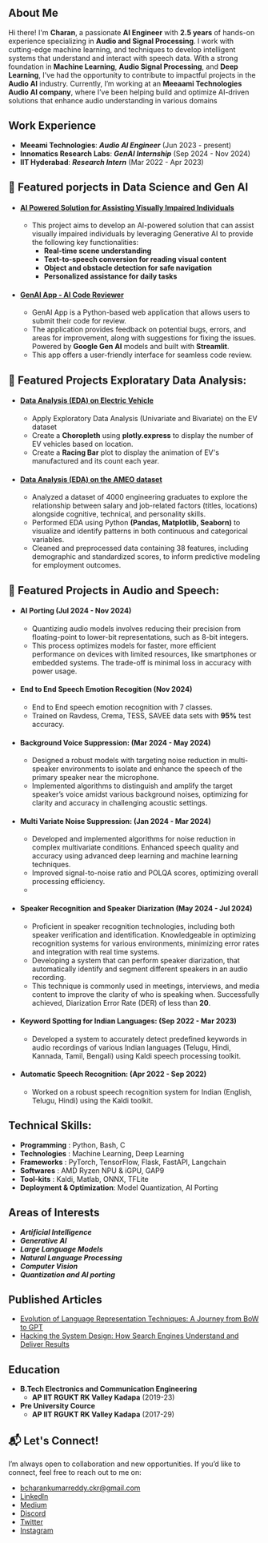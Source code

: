 ## About Me

Hi there! I'm **Charan**, a passionate **AI Engineer** with **2.5 years** of hands-on experience specializing in **Audio and Signal Processing**. I work with cutting-edge machine learning, and  techniques to develop intelligent systems that understand and interact with speech data. With a strong foundation in **Machine Learning**, **Audio Signal Processing**, and **Deep Learning**, I've had the opportunity to contribute to impactful projects in the **Audio AI** industry. Currently, I’m working at an **Meeaami Technologies Audio AI company**, where I’ve been helping build and optimize AI-driven solutions that enhance audio understanding in various domains

## Work Experience
- **Meeami Technologies**: **_Audio AI Engineer_** (Jun 2023 - present)
- **Innomatics Research Labs**: **_GenAI Internship_** (Sep 2024 - Nov 2024)
- **IIT Hyderabad**: **_Research Intern_** (Mar 2022 - Apr 2023)

## 🔧 Featured porjects in Data Science and  Gen AI 

- #### [AI Powered Solution for Assisting Visually Impaired Individuals](https://github.com/charan-455/GenAI_Internship_Innomatics/tree/main/Vision-Assist-Final-Project)
    - This project aims to develop an AI-powered solution that can assist visually impaired individuals by leveraging Generative AI to provide the following key functionalities:
        - **Real-time scene understanding**
        - **Text-to-speech conversion for reading visual content**
        - **Object and obstacle detection for safe navigation**
        - **Personalized assistance for daily tasks**
          
- #### [GenAI App - AI Code Reviewer](https://github.com/charan-455/GenAI_Internship_Innomatics/tree/main/GenAI_App-AI_Code_Reviewer)
    - GenAI App is a Python-based web application that allows users to submit their code for review.
    - The application provides feedback on potential bugs, errors, and areas for improvement, along with suggestions for fixing the issues. Powered by **Google Gen AI** models and built with **Streamlit**.
    -  This app offers a user-friendly interface for seamless code review.

## 🔧 Featured Projects Exploratary Data Analysis:

- #### [Data Analysis (EDA) on Electric Vehicle](https://github.com/charan-455/GenAI_Internship_Innomatics/tree/main/EV_EDA_Project)
    - Apply Exploratory Data Analysis (Univariate and Bivariate) on the EV dataset
    - Create a **Choropleth** using **plotly.express** to display the number of EV vehicles based on location.
    - Create a **Racing Bar** plot to display the animation of EV's manufactured and its count each year.
      
- #### [Data Analysis (EDA) on the AMEO dataset](https://github.com/charan-455/GenAI_Internship_Innomatics/tree/main/AMCAT_EDA_Project)
    - Analyzed a dataset of 4000 engineering graduates to explore the relationship between salary and job-related factors (titles, locations) alongside cognitive, technical, and personality skills.
    - Performed EDA using Python **(Pandas, Matplotlib, Seaborn)** to visualize and identify patterns in both continuous and categorical variables.
    - Cleaned and preprocessed data containing 38 features, including demographic and standardized scores, to inform predictive modeling for employment outcomes. 
      
## 🔧 Featured Projects in Audio and Speech:

- #### AI Porting (Jul 2024 - Nov 2024)
    - Quantizing audio models involves reducing their precision from floating-point to lower-bit representations, such as 8-bit
integers.
    - This process optimizes models for faster, more efficient performance on devices with limited resources, like smartphones or embedded systems. The trade-off is minimal loss in accuracy with power usage.
      
- #### End to End Speech Emotion Recogition (Nov 2024)
    - End to End speech emotion recognition with 7 classes.
    - Trained on Ravdess, Crema, TESS, SAVEE data sets with **95%** test accuracy.  

- #### Background Voice Suppression: (Mar 2024 - May 2024)
    - Designed a robust models with targeting noise reduction in multi-speaker environments to isolate and enhance the speech
of the primary speaker near the microphone.
    - Implemented algorithms to distinguish and amplify the target speaker’s
voice amidst various background noises, optimizing for clarity and accuracy in challenging acoustic settings.

- #### Multi Variate Noise Suppression: (Jan 2024 - Mar 2024)
    - Developed and implemented algorithms for noise reduction in complex multivariate conditions. Enhanced speech quality
and accuracy using advanced deep learning and machine learning techniques.
    - Improved signal-to-noise ratio and POLQA scores, optimizing overall processing efficiency.
    - 
- ####  Speaker Recognition and Speaker Diarization (May 2024 - Jul 2024)
    - Proficient in speaker recognition technologies, including both speaker verification and identification. Knowledgeable in
optimizing recognition systems for various environments, minimizing error rates and integration with real time systems.
    - Developing a system that can perform speaker diarization, that automatically identify and segment different speakers in
an audio recording.
    - This technique is commonly used in meetings, interviews, and media content to improve the clarity
of who is speaking when. Successfully achieved, Diarization Error Rate (DER) of less than **20**.

- #### Keyword Spotting for Indian Languages: (Sep 2022 - Mar 2023)
    - Developed a system to accurately detect predefined keywords in audio recordings of various Indian languages (Telugu,
Hindi, Kannada, Tamil, Bengali) using Kaldi speech processing toolkit.

- #### Automatic Speech Recognition: (Apr 2022 - Sep 2022)
    - Worked on a robust speech recognition system for Indian (English, Telugu, Hindi) using the Kaldi toolkit.

## Technical Skills:
- **Programming** : Python, Bash, C
- **Technologies** : Machine Learning, Deep Learning
- **Frameworks** : PyTorch, TensorFlow, Flask, FastAPI, Langchain
- **Softwares** : AMD Ryzen NPU & iGPU, GAP9
- **Tool-kits** : Kaldi, Matlab, ONNX, TFLite
- **Deployment & Optimization**: Model Quantization, AI Porting

## Areas of Interests
- **_Artificial Intelligence_**
- **_Generative AI_**
- **_Large Language Models_**
- **_Natural Language Processing_**
- **_Computer Vision_**
- **_Quantization and AI porting_**

## Published Articles
- [Evolution of Language Representation Techniques: A Journey from BoW to GPT](https://medium.com/@charan-455/evolution-of-language-representation-techniques-a-journey-from-bow-to-gpt-b0f8066502c5)
- [Hacking the System Design: How Search Engines Understand and Deliver Results](https://medium.com/@charan-455/hacking-the-system-design-how-search-engines-understand-and-deliver-results-cdd36735386d)

## Education
- **B.Tech Electronics and Communication Engineering**
   - **AP IIT RGUKT RK Valley Kadapa** (2019-23)
- **Pre  University Cource**
   - **AP IIT RGUKT RK Valley Kadapa** (2017-29)

## 📬 Let's Connect!

I’m always open to collaboration and new opportunities. If you’d like to connect, feel free to reach out to me on:

- [bcharankumarreddy.ckr@gmail.com](mailto:bcharankumarreddy.ckr@gmail.com)
- [LinkedIn](https://www.linkedin.com/in/bcharankumarreddy)
- [Medium](https://medium.com/@charan-455)
- [Discord](https://discordapp.com/users/charan455)
- [Twitter](https://x.com/b_charan_ckr)
- [Instagram](https://instagram.com/charan.ckr)


